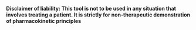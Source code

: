 **Disclaimer of liability:  This tool is not to be used in any situation that involves treating a patient.   It is
strictly for non-therapeutic demonstration of pharmacokinetic principles**



